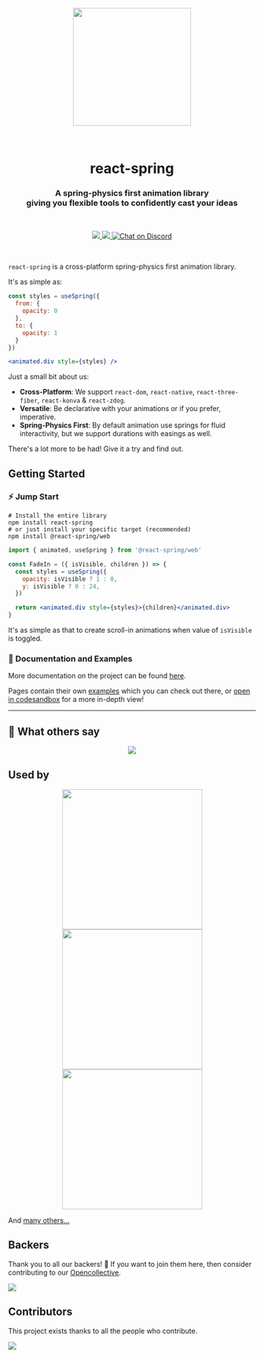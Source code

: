 <p align="center">
  <img src="https://i.imgur.com/QZownhg.png" width="240" />
</p>

<br />

<h1 align="center">react-spring</h1>
<h3 align="center">A spring-physics first animation library <br>giving you flexible tools to confidently cast your ideas</h3>

<br>

<p align="center">
  <a href="https://www.npmjs.com/package/react-spring" target="_blank">
    <img src="https://img.shields.io/npm/v/react-spring.svg?style=flat&colorA=000000&colorB=000000" />
  </a>
  <a href="https://www.npmjs.com/package/react-spring" target="_blank">
    <img src="https://img.shields.io/npm/dm/react-spring.svg?style=flat&colorA=000000&colorB=000000" />
  </a>
  <a href="https://discord.gg/ZZjjNvJ" target="_blank">
    <img src="https://img.shields.io/discord/740090768164651008?style=flat&colorA=000000&colorB=000000&label=discord&logo=discord&logoColor=ffffff" alt="Chat on Discord">
  </a>
</p>

<br>

`react-spring` is a cross-platform spring-physics first animation library.

It's as simple as:

```jsx
const styles = useSpring({
  from: {
    opacity: 0
  },
  to: {
    opacity: 1
  }
})

<animated.div style={styles} />
```

Just a small bit about us:

- **Cross-Platform**: We support `react-dom`, `react-native`, `react-three-fiber`, `react-konva` & `react-zdog`.
- **Versatile**: Be declarative with your animations or if you prefer, imperative.
- **Spring-Physics First**: By default animation use springs for fluid interactivity, but we support durations with easings as well.

There's a lot more to be had! Give it a try and find out.

## Getting Started

### ⚡️ Jump Start

```shell
# Install the entire library
npm install react-spring
# or just install your specific target (recommended)
npm install @react-spring/web
```

```jsx
import { animated, useSpring } from '@react-spring/web'

const FadeIn = ({ isVisible, children }) => {
  const styles = useSpring({
    opacity: isVisible ? 1 : 0,
    y: isVisible ? 0 : 24,
  })

  return <animated.div style={styles}>{children}</animated.div>
}
```

It's as simple as that to create scroll-in animations when value of `isVisible` is toggled.

### 📖 Documentation and Examples

More documentation on the project can be found [here](https://www.react-spring.io).

Pages contain their own [examples](https://react-spring.io/hooks/use-spring#demos) which you can check out there, or [open in codesandbox](https://codesandbox.io/s/github/pmndrs/react-spring/tree/master/demo/src/sandboxes/card) for a more in-depth view!

---

## 📣 What others say

<p align="middle">
  <img src="assets/testimonies.jpg" />
</p>

## Used by

<p align="middle">
  <a href="https://nextjs.org/"><img width="285" src="assets/projects/next.png"></a>
  <a href="https://codesandbox.io/"><img width="285" src="assets/projects/csb.png"></a>
  <a href="https://aragon.org/"><img width="285" src="assets/projects/aragon.png"></a>
</p>

And [many others...](https://github.com/pmndrs/react-spring/network/dependents)

## Backers

Thank you to all our backers! 🙏 If you want to join them here, then consider contributing to our [Opencollective](https://opencollective.com/react-spring).

<a href="https://opencollective.com/react-spring#backers" target="_blank">
  <img src="https://opencollective.com/react-spring/backers.svg?width=890"/>
</a>

## Contributors

This project exists thanks to all the people who contribute.

<a href="https://github.com/react-spring/react-spring/graphs/contributors">
  <img src="https://opencollective.com/react-spring/contributors.svg?width=890" />
</a>
